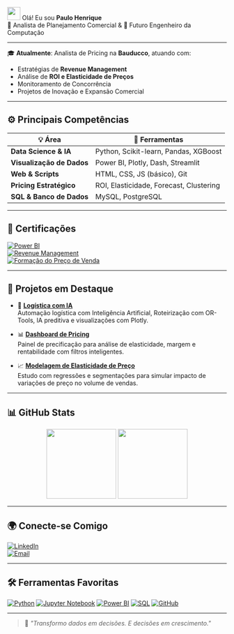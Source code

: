 <img src="https://raw.githubusercontent.com/rahulbanerjee26/githubProfileReadmeGenerator/main/gifs/wave.gif" width="30"> Olá! Eu sou **Paulo Henrique**  
🎯 Analista de Planejamento Comercial & 🚀 Futuro Engenheiro da Computação

---

🎓 **Atualmente**: Analista de Pricing na **Bauducco**, atuando com:
- Estratégias de **Revenue Management**
- Análise de **ROI e Elasticidade de Preços**
- Monitoramento de Concorrência
- Projetos de Inovação e Expansão Comercial

---

## ⚙️ Principais Competências

| 💡 Área | 🚀 Ferramentas |
|--------|----------------|
| **Data Science & IA** | Python, Scikit-learn, Pandas, XGBoost |
| **Visualização de Dados** | Power BI, Plotly, Dash, Streamlit |
| **Web & Scripts** | HTML, CSS, JS (básico), Git |
| **Pricing Estratégico** | ROI, Elasticidade, Forecast, Clustering |
| **SQL & Banco de Dados** | MySQL, PostgreSQL |

---

## 📌 Certificações

[![Power BI](https://img.shields.io/badge/-Power%20BI-blue?style=for-the-badge&logo=microsoft)](https://example.com)  
[![Revenue Management](https://img.shields.io/badge/-Revenue%20Management-purple?style=for-the-badge&logo=analytics)](https://example.com)  
[![Formação do Preço de Venda](https://img.shields.io/badge/-Preço%20de%20Venda-orange?style=for-the-badge&logo=academy)](https://example.com)

---

## 🚀 Projetos em Destaque

- 🔧 [**Logística com IA**](https://github.com/HnerikeNato/case-logistica-ia)  
  Automação logística com Inteligência Artificial, Roteirização com OR-Tools, IA preditiva e visualizações com Plotly.

- 📊 [**Dashboard de Pricing**](https://github.com/HnerikeNato/seu-projeto)  
  Painel de precificação para análise de elasticidade, margem e rentabilidade com filtros inteligentes.

- 📈 [**Modelagem de Elasticidade de Preço**](https://github.com/HnerikeNato/seu-projeto)  
  Estudo com regressões e segmentações para simular impacto de variações de preço no volume de vendas.

---

## 📊 GitHub Stats

<div align="center">
  <img height="160px" src="https://github-readme-stats.vercel.app/api?username=HnerikeNato&show_icons=true&theme=radical" />
  <img height="160px" src="https://github-readme-stats.vercel.app/api/top-langs/?username=HnerikeNato&layout=compact&theme=radical" />
</div>

---

## 🌍 Conecte-se Comigo

[![LinkedIn](https://img.shields.io/badge/-LinkedIn-blue?style=for-the-badge&logo=linkedin)](https://www.linkedin.com/in/paulo-hta/)  
[![Email](https://img.shields.io/badge/-E--mail-red?style=for-the-badge&logo=gmail)](mailto:hhenrique.torquato@gmail.com)

---

## 🛠️ Ferramentas Favoritas

[![Python](https://img.shields.io/badge/Python-FFD43B?style=flat-square&logo=python&logoColor=blue)](https://python.org)
[![Jupyter Notebook](https://img.shields.io/badge/Jupyter-F37626?style=flat-square&logo=jupyter)](https://jupyter.org)
[![Power BI](https://img.shields.io/badge/Power%20BI-107C10?style=flat-square&logo=microsoft-power-bi&logoColor=white)](https://powerbi.microsoft.com/)
[![SQL](https://img.shields.io/badge/SQL-008489?style=flat-square&logo=mysql)](https://www.mysql.com/)
[![GitHub](https://img.shields.io/badge/GitHub-181717?style=flat-square&logo=github&logoColor=white)](https://github.com/HnerikeNato)

---

> 🧠 _"Transformo dados em decisões. E decisões em crescimento."_  
